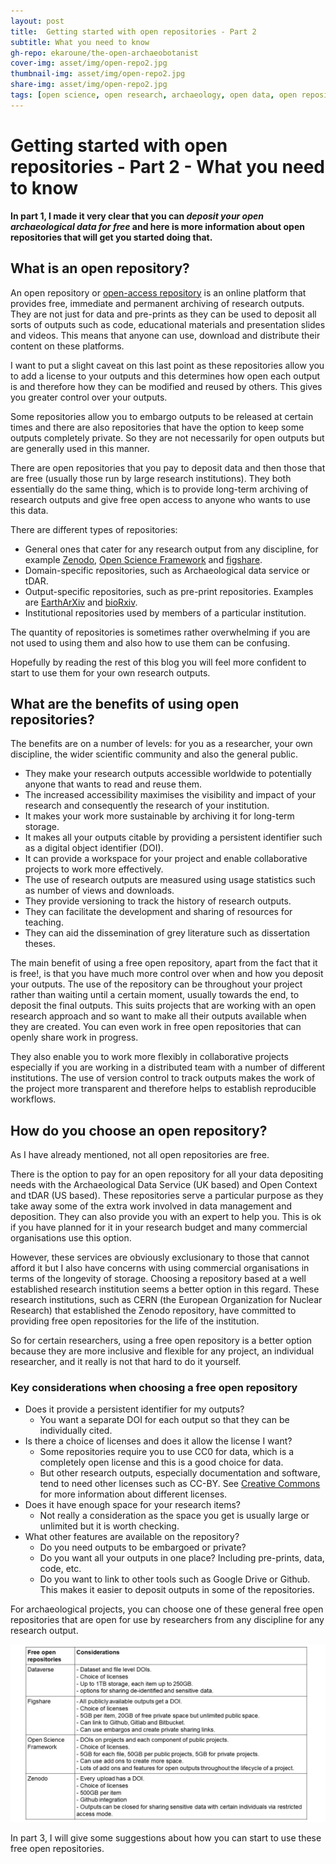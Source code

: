 ```yaml
---
layout: post
title:  Getting started with open repositories - Part 2
subtitle: What you need to know
gh-repo: ekaroune/the-open-archaeobotanist
cover-img: asset/img/open-repo2.jpg
thumbnail-img: asset/img/open-repo2.jpg
share-img: asset/img/open-repo2.jpg
tags: [open science, open research, archaeology, open data, open repositories]
---
```


# Getting started with open repositories - Part 2 - What you need to know

**In part 1, I made it very clear that you can *deposit your open archaeological data for free* and here is more information about open repositories that will get you started doing that.**

## What is an open repository?

An open repository or [open-access repository](https://en.wikipedia.org/wiki/Open-access_repository) is an online platform that provides free, immediate and permanent archiving of research outputs. They are not just for data and pre-prints as they can be used to deposit all sorts of outputs such as code, educational materials and presentation slides and videos. This means that anyone can use, download and distribute their content on these platforms. 

I want to put a slight caveat on this last point as these repositories allow you to add a license to your outputs and this determines how open each output is and therefore how they can be modified and reused by others. This gives you greater control over your outputs. 

Some repositories allow you to embargo outputs to be released at certain times and there are also repositories that have the option to keep some outputs completely private. So they are not necessarily for open outputs but are generally used in this manner.  

There are open repositories that you pay to deposit data and then those that are free (usually those run by large research institutions). They both essentially do the same thing, which is to provide long-term archiving of research outputs and give free open access to anyone who wants to use this data. 

There are different types of repositories:  
* General ones that cater for any research output from any discipline, for example [Zenodo](https://zenodo.org/), [Open Science Framework](https://osf.io/) and [figshare](https://figshare.com/). 
* Domain-specific repositories, such as Archaeological data service or tDAR.
* Output-specific repositories, such as pre-print repositories. Examples are [EarthArXiv](https://eartharxiv.org/) and [bioRxiv](https://www.biorxiv.org/).
* Institutional repositories used by members of a particular institution. 

The quantity of repositories is sometimes rather overwhelming if you are not used to using them and also how to use them can be confusing. 

Hopefully by reading the rest of this blog you will feel more confident to start to use them for your own research outputs. 

## What are the benefits of using open repositories?

The benefits are on a number of levels: for you as a researcher, your own discipline, the wider scientific community and also the general public.

* They make your research outputs accessible worldwide to potentially anyone that wants to read and reuse them.
* The increased accessibility maximises the visibility and impact of your research and consequently the research of your institution.
* It makes your work more sustainable by archiving it for long-term storage.
* It makes all your outputs citable by providing a persistent identifier such as a digital object identifier (DOI). 
* It can provide a workspace for your project and enable collaborative projects to work more effectively.
* The use of research outputs are measured using usage statistics such as number of  views and downloads.
* They provide versioning to track the history of research outputs.
* They can facilitate the development and sharing of resources for teaching.
* They can aid the dissemination of grey literature such as dissertation theses. 

The main benefit of using a free open repository, apart from the fact that it is free!, is that you have much more control over when and how you deposit your outputs. The use of the repository can be throughout your project rather than waiting until a certain moment, usually towards the end, to deposit the final outputs. This suits projects that are working with an open research approach and so want to make all their outputs available when they are created. You can even work in free open repositories that can openly share work in progress.  

They also enable you to work more flexibly in collaborative projects especially if you are working in a distributed team with a number of different institutions. The use of version control to track outputs makes the work of the project more transparent and therefore helps to establish reproducible workflows.

## How do you choose an open repository?

As I have already mentioned, not all open repositories are free. 

There is the option to pay for an open repository for all your data depositing needs with the Archaeological Data Service (UK based) and Open Context and tDAR (US based). These repositories serve a particular purpose as they take away some of the extra work involved in data management and deposition. They can also provide you with an expert to help you. This is ok if you have planned for it in your research budget and many commercial organisations use this option. 

However, these services are obviously exclusionary to those that cannot afford it but I also have concerns with using commercial organisations in terms of the longevity of storage. Choosing a repository based at a well established research institution seems a better option in this regard. These research institutions, such as CERN (the European Organization for Nuclear Research) that established the Zenodo repository, have committed to providing free open repositories for the life of the institution. 

So for certain researchers, using a free open repository is a better option because they are more inclusive and flexible for any project, an individual researcher, and it really is not that hard to do it yourself. 

### Key considerations when choosing a free open repository

* Does it provide a persistent identifier for my outputs? 
  * You want a separate DOI for each output so that they can be individually cited. 
* Is there a choice of licenses and does it allow the license I want? 
  * Some repositories require you to use CC0 for data, which is a completely open license and this is a good choice for data. 
  * But other research outputs, especially documentation and software, tend to need other licenses such as CC-BY. See [Creative Commons](https://creativecommons.org/licenses/) for more information about different licenses. 
* Does it have enough space for your research items?
  * Not really a consideration as the space you get is usually large or unlimited but it is worth checking.
* What other features are available on the repository?
  * Do you need outputs to be embargoed or private?
  * Do you want all your outputs in one place? Including pre-prints, data, code, etc.
  * Do you want to link to other tools such as Google Drive or Github. This makes it easier to deposit outputs in some of the repositories.

For archaeological projects, you can choose one of these general free open repositories that are open for use by researchers from any discipline for any research output.

![Free open repository table](../asset/img/repo-table.jpg)


In part 3, I will give some suggestions about how you can start to use these free open repositories.

